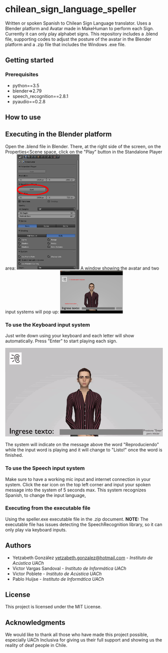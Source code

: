 # chilean_sign_language_speller

Written or spoken Spanish to Chilean Sign Language translator. Uses a Blender platform and Avatar made in MakeHuman to perform each Sign. Currently it can only play alphabet signs.
This repository includes a .blend file, supporting codes to adjust the posture of the avatar in the Blender platform and a .zip file that includes the Windows .exe file.
## Getting started

### Prerequisites 

  * python==3.5
  * blender=>2.79
  * speech_recognition==2.8.1
  * pyaudio==0.2.8
  
## How to use
## Executing in the Blender platform

Open the .blend file in Blender. There, at the right side of the screen, on the Properties<Scene space, click on the "Play" button in the Standalone Player area:
<img src="img/playinblender.png" width="200">
A window showing the avatar and two input systems will pop up:
<img src="img/buttons.png" width="200">

### To use the Keyboard input system

Just write down using your keyboard and each letter will show automatically. Press "Enter" to start playing each sign.

![](img/abcplaying.gif)

The system will indicate on the message above the word "Reproduciendo" while the input word is playing and it will change to "Listo!" once the word is finished.

### To use the Speech input system

Make sure to have a working mic input and internet connection in your system. Click the ear icon on the top left corner and input your spoken message into the system of 5 seconds max. This system recognizes Spanish, to change the input language,


### Executing from the executable file

Using the speller.exe executable file in the .zip document. 
**NOTE:** The executable file has issues detecting the SpeechRecognition library, so it can only play via keyboard inputs.

## Authors

* Yetzabeth González yetzabeth.gonzalez@hotmail.com - *Instituto de Acústica UACh*
* Victor Vargas Sandoval - *Instituto de Informática UACh*
* Victor Poblete - *Instituto de Acústica UACh*
* Pablo Huijse - *Instituto de Informática UACh*


## License

This project is licensed under the MIT License.

## Acknowledgments

We would like to thank all those who have made this project possible, especially UACh Inclusiva for giving us their full support and showing us the reality of deaf people in Chile.
